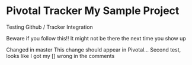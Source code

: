 Pivotal Tracker My Sample Project
=================================

Testing Github / Tracker Integration

Beware if you follow this!! It might not be there the next time you show up

Changed in master
This change should appear in Pivotal...
Second test, looks like I got my [] wrong in the comments

